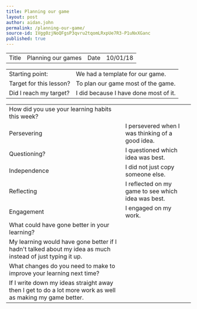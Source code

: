 ```yaml
---
title: Planning our game
layout: post
author: aidan.john
permalink: /planning-our-game/
source-id: 1Vgg0zjNoQFgsP3qvru2tqomLRxpUe7R3-P1uNxXGanc
published: true
---
```

<table>
  <tr>
    <td>Title</td>
    <td>Planning our games</td>
    <td>Date</td>
    <td>10/01/18</td>
  </tr>
</table>


<table>
  <tr>
    <td>Starting point:</td>
    <td>We had a template for our game.</td>
  </tr>
  <tr>
    <td>Target for this lesson?</td>
    <td>To plan our game most of the game.</td>
  </tr>
  <tr>
    <td>Did I reach my target? </td>
    <td>I did because I have done most of it.</td>
  </tr>
</table>


<table>
  <tr>
    <td>How did you use your learning habits this week?</td>
    <td></td>
  </tr>
  <tr>
    <td>Persevering</td>
    <td>I persevered when I was thinking of a good idea.</td>
  </tr>
  <tr>
    <td>Questioning?</td>
    <td>I questioned which idea was best.</td>
  </tr>
  <tr>
    <td>Independence</td>
    <td>I did not just copy someone else.</td>
  </tr>
  <tr>
    <td>Reflecting</td>
    <td>I reflected on my game to see which idea was best.</td>
  </tr>
  <tr>
    <td>Engagement</td>
    <td>I engaged on my work.</td>
  </tr>
  <tr>
    <td>What could have gone better in your learning?</td>
    <td></td>
  </tr>
  <tr>
    <td>My learning would have gone better if I hadn't talked about my idea as much instead of just typing it up.</td>
    <td></td>
  </tr>
  <tr>
    <td>What changes do you need to make to improve your learning next time?</td>
    <td></td>
  </tr>
  <tr>
    <td>If I write down my ideas straight away then I get to do a lot more work as well as making my game better.</td>
    <td></td>
  </tr>
</table>


